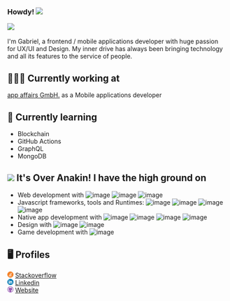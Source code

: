 ### Howdy! <img src="https://emoji.discord.st/emojis/cooldoge.gif" width="22px" />

![](https://visitor-badge.glitch.me/badge?page_id=gabcvit.gabcvit)

I'm Gabriel, a frontend / mobile applications developer with huge passion for UX/UI and Design. My inner drive has always been bringing technology and all its features to the service of people.

## 👨🏻‍💻 Currently working at
[app affairs GmbH.](https://www.app-affairs.com/) as a Mobile applications developer


## 🌱 Currently learning
- Blockchain
- GitHub Actions
- GraphQL
- MongoDB

## <img src="https://emoji.discord.st/emojis/f2b1931a-bb21-4095-a0e7-39d606cc41d8.gif" width="22px" /> It's Over Anakin! I have the high ground on

- Web development with ![image](https://img.shields.io/badge/JavaScript-F7DF1E?style=for-the-badge&logo=javascript&color=black) ![image](https://img.shields.io/badge/HTML5-E34F26?style=for-the-badge&logo=html5&color=black) ![image](https://img.shields.io/badge/CSS3-1572B6?style=for-the-badge&logo=css3&color=black)
- Javascript frameworks, tools and Runtimes: ![image](https://img.shields.io/badge/Angular-DD0031?style=for-the-badge&logo=angular&color=black) ![image](https://img.shields.io/badge/Angularjs-E23237?style=for-the-badge&logo=angularjs&color=black) ![image](https://img.shields.io/badge/Vuejs-4FC08D?style=for-the-badge&logo=vue-dot-js&color=black) ![image](https://img.shields.io/badge/NodeJs-339933?style=for-the-badge&logo=node-dot-js&color=black)
- Native app development with ![image](https://img.shields.io/badge/React--native-61DAFB?style=for-the-badge&logo=react&color=black) ![image](https://img.shields.io/badge/Ionic--Framework-3880FF?style=for-the-badge&logo=ionic&color=black) ![image](https://img.shields.io/badge/Swift-FA7343?style=for-the-badge&logo=swift&color=black) ![image](https://img.shields.io/badge/Java-3DDC84?style=for-the-badge&logo=android&color=black)
- Design with ![image](https://img.shields.io/badge/Sketch-F7B500?style=for-the-badge&logo=sketch&color=black) ![image](https://img.shields.io/badge/InVision-FF3366?style=for-the-badge&logo=invision&color=black)
- Game development with ![image](https://img.shields.io/badge/Unity-000000?style=for-the-badge&logo=unity&color=black)

## 🖥 Profiles
<img src="https://github.com/gabcvit/gabcvit/blob/main/stackoverflow.png" width="14px" /> [Stackoverflow](https://stackoverflow.com/users/6231562/gabcvit?tab=profile)
<br/>
<img src="https://github.com/gabcvit/gabcvit/blob/main/linkedin.png" width="14px" /> [Linkedin](https://linkedin.com/in/gabcvit)
<br/>
<img src="https://github.com/gabcvit/gabcvit/blob/main/github.png" width="14px" /> [Website](https://gabcvit.github.io/)
